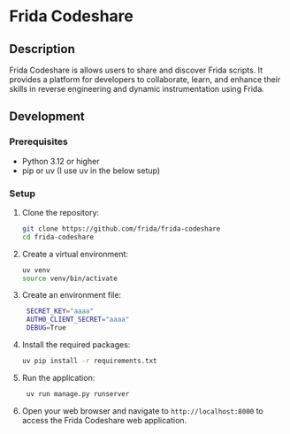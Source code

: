 # Frida Codeshare

## Description

Frida Codeshare is allows users to share and discover Frida scripts. It provides a platform for developers to collaborate, learn, and enhance their skills in reverse engineering and dynamic instrumentation using Frida.

## Development

### Prerequisites
- Python 3.12 or higher
- pip or uv (I use uv in the below setup)

### Setup

1. Clone the repository:
   ```bash
   git clone https://github.com/frida/frida-codeshare
   cd frida-codeshare
    ```
2. Create a virtual environment:
   ```bash
   uv venv
   source venv/bin/activate
   ```

3. Create an environment file:
   ```bash
    SECRET_KEY="aaaa"
    AUTH0_CLIENT_SECRET="aaaa"
    DEBUG=True
   ```

3. Install the required packages:
   ```bash
   uv pip install -r requirements.txt
   ```
4. Run the application:
   ```bash
    uv run manage.py runserver
   ```

5. Open your web browser and navigate to `http://localhost:8000` to access the Frida Codeshare web application.